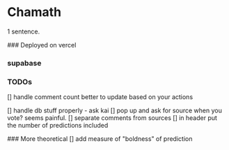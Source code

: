 # Chamath

1 sentence.

### Deployed on vercel
### supabase


### TODOs
[] handle comment count better to update based on your actions

[] handle db stuff properly - ask kai
[] pop up and ask for source when you vote? seems painful.
[] separate comments from sources
[] in header put the number of predictions included

### More theoretical
[] add measure of "boldness" of prediction